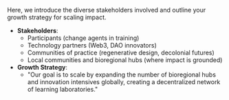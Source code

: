 Here, we introduce the diverse stakeholders involved and outline your growth strategy for scaling impact.

- **Stakeholders**:
  - Participants (change agents in training)
  - Technology partners (Web3, DAO innovators)
  - Communities of practice (regenerative design, decolonial futures)
  - Local communities and bioregional hubs (where impact is grounded)
- **Growth Strategy**:
  - "Our goal is to scale by expanding the number of bioregional hubs and innovation intensives globally, creating a decentralized network of learning laboratories."
